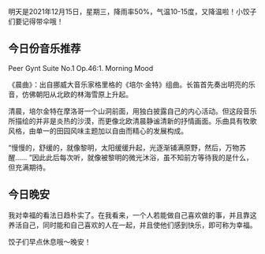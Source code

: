 明天是2021年12月15日，星期三，降雨率50%，气温10-15度，又降温啦！小饺子们要记得带伞哦！

## 今日份音乐推荐

Peer Gynt Suite No.1 Op.46:1. Morning Mood

《晨曲》：出自挪威大音乐家格里格的《培尔·金特》组曲。长笛首先奏出明亮的乐音，仿佛朝阳从北欧的林海雪原上升起。

清晨，培尔金特在摩洛哥一个山洞前面，用独白披露自己的内心活动。但这段音乐所描绘的并非是炎热的沙漠，而更像北欧清晨静谧清新的抒情画面。乐曲具有牧歌风格，由单一的田园风味主题加以自由而精心的发展构成。

“慢慢的，舒缓的，就像黎明，太阳缓缓升起，光逐渐铺满原野，然后，万物苏醒…… ”因此此后每次听，就像被黎明的微光沐浴，虽不知前方等待我的是什么，但充满期待。
## 今日晚安

我对幸福的看法日趋朴实了。在我看来，一个人若能做自己喜欢做的事，并且靠这养活自己，同时能和自己喜欢的人在一起，并且使他们感到快乐，即可称为幸福。

饺子们早点休息哦～晚安！